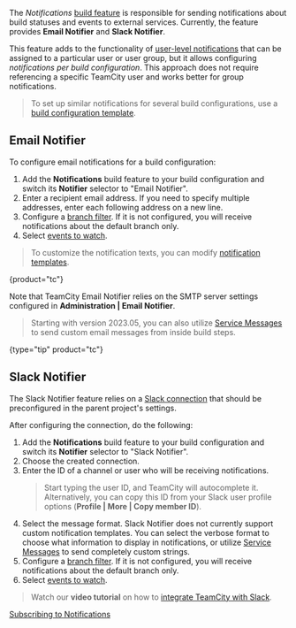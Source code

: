 [//]: # (title: Notifications)
[//]: # (auxiliary-id: Notifications)

The _Notifications_ [build feature](adding-build-features.md) is responsible for sending notifications about build statuses and events to external services. Currently, the feature provides __Email Notifier__ and __Slack Notifier__.

This feature adds to the functionality of [user-level notifications](configuring-notifications.md) that can be assigned to a particular user or user group, but it allows configuring _notifications per build configuration_. This approach does not require referencing a specific TeamCity user and works better for group notifications.

>To set up similar notifications for several build configurations, use a [build configuration template](build-configuration-template.md).

## Email Notifier

To configure email notifications for a build configuration:

1. Add the **Notifications** build feature to your build configuration and switch its **Notifier** selector to "Email Notifier".
2. Enter a recipient email address. If you need to specify multiple addresses, enter each following address on a new line.
3. Configure a [branch filter](branch-filter.md). If it is not configured, you will receive notifications about the default branch only.
4. Select [events to watch](adding-notification-rules.md#Which+Events+Will+Trigger+Notifications).

>To customize the notification texts, you can modify [notification templates](customizing-notification-templates.md).
>
{product="tc"}

Note that TeamCity Email Notifier relies on the SMTP server settings configured in __Administration | Email Notifier__.

> Starting with version 2023.05, you can also utilize [Service Messages](service-messages.md#Sending+Custom+Email+Messages) to send custom email messages from inside build steps.
> 
{type="tip" product="tc"}

## Slack Notifier

The Slack Notifier feature relies on a [Slack connection](configuring-connections.md#Slack) that should be preconfigured in the parent project's settings.

After configuring the connection, do the following:

1. Add the **Notifications** build feature to your build configuration and switch its **Notifier** selector to "Slack Notifier".
2. Choose the created connection.
3. Enter the ID of a channel or user who will be receiving notifications.   
   > Start typing the user ID, and TeamCity will autocomplete it. Alternatively, you can copy this ID from your Slack user profile options (__Profile | More | Copy member ID__).
4. Select the message format. Slack Notifier does not currently support custom notification templates. You can select the verbose format to choose what information to display in notifications, or utilize [Service Messages](service-messages.md#Sending+Custom+Slack+Messages) to send completely custom strings.
5. Configure a [branch filter](branch-filter.md). If it is not configured, you will receive notifications about the default branch only.
6. Select [events to watch](adding-notification-rules.md#Which+Events+Will+Trigger+Notifications).

> Watch our **video tutorial** on how to [integrate TeamCity with Slack](https://www.youtube.com/watch?v=d_Xuw7kkp4c).

<seealso>
        <category ref="user-guide">
            <a href="adding-notification-rules.md">Subscribing to Notifications</a>
        </category>
</seealso>